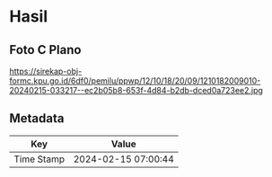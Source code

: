 # Hasil

## Foto C Plano

https://sirekap-obj-formc.kpu.go.id/6df0/pemilu/ppwp/12/10/18/20/09/1210182009010-20240215-033217--ec2b05b8-653f-4d84-b2db-dced0a723ee2.jpg


## Metadata

| Key        | Value               |
| ---------- | ------------------- |
| Time Stamp | 2024-02-15 07:00:44 |



